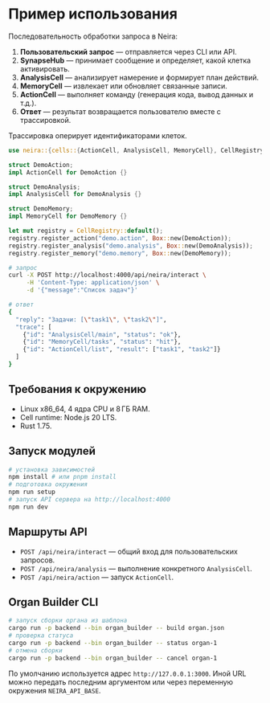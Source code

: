 # Пример использования

<!-- neira:meta
id: NEI-20250904-120950-usage-cell-registry
intent: docs
summary: Добавлен пример с CellRegistry и уточнён runtime.
-->

<!-- neira:meta
id: NEI-20270330-usage-workspace-install
intent: docs
summary: Уточнена установка зависимостей через npm/pnpm.
-->

Последовательность обработки запроса в Neira:

1. **Пользовательский запрос** — отправляется через CLI или API.
2. **SynapseHub** — принимает сообщение и определяет, какой клетка активировать.
3. **AnalysisCell** — анализирует намерение и формирует план действий.
4. **MemoryCell** — извлекает или обновляет связанные записи.
5. **ActionCell** — выполняет команду (генерация кода, вывод данных и т.д.).
6. **Ответ** — результат возвращается пользователю вместе с трассировкой.

Трассировка оперирует идентификаторами клеток.

```rust
use neira::{cells::{ActionCell, AnalysisCell, MemoryCell}, CellRegistry};

struct DemoAction;
impl ActionCell for DemoAction {}

struct DemoAnalysis;
impl AnalysisCell for DemoAnalysis {}

struct DemoMemory;
impl MemoryCell for DemoMemory {}

let mut registry = CellRegistry::default();
registry.register_action("demo.action", Box::new(DemoAction));
registry.register_analysis("demo.analysis", Box::new(DemoAnalysis));
registry.register_memory("demo.memory", Box::new(DemoMemory));
```

```bash
# запрос
curl -X POST http://localhost:4000/api/neira/interact \
     -H 'Content-Type: application/json' \
     -d '{"message":"Список задач"}'

# ответ
{
  "reply": "Задачи: [\"task1\", \"task2\"]",
  "trace": [
    {"id": "AnalysisCell/main", "status": "ok"},
    {"id": "MemoryCell/tasks", "status": "hit"},
    {"id": "ActionCell/list", "result": ["task1", "task2"]}
  ]
}
```

## Требования к окружению

- Linux x86_64, 4 ядра CPU и 8 ГБ RAM.
- Cell runtime: Node.js 20 LTS.
- Rust 1.75.

## Запуск модулей

```bash
# установка зависимостей
npm install # или pnpm install
# подготовка окружения
npm run setup
# запуск API сервера на http://localhost:4000
npm run dev
```

## Маршруты API

- `POST /api/neira/interact` — общий вход для пользовательских запросов.
- `POST /api/neira/analysis` — выполнение конкретного `AnalysisCell`.
- `POST /api/neira/action` — запуск `ActionCell`.

## Organ Builder CLI

```bash
# запуск сборки органа из шаблона
cargo run -p backend --bin organ_builder -- build organ.json
# проверка статуса
cargo run -p backend --bin organ_builder -- status organ-1
# отмена сборки
cargo run -p backend --bin organ_builder -- cancel organ-1
```

По умолчанию используется адрес `http://127.0.0.1:3000`. Иной URL можно
передать последним аргументом или через переменную окружения
`NEIRA_API_BASE`.
